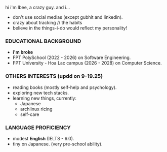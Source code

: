 hi i'm lbee, a crazy guy. and i...
- don't use social medias (except gubhit and linkedin).
- crazy about tracking // the habits
- believe in the things-i-do would reflect my personality!

### EDUCATIONAL BACKGROUND
- **i'm broke**
- FPT PolySchool (2022 - 2026) on Software Engineering.
- FPT University - Hoa Lac campus (2026 - 2028) on Computer Science.

### OTHERS INTERESTS (updd on 9-19.25)
- reading books (mostly self-help and psychology).
- exploring new tech stacks.
- learning new things, currently: 
    - Japanese
    - archlinux ricing
    - self-care

### LANGUAGE PROFICIENCY
- modest **English** (IELTS - 6.0).
- tiny on Japanese. (very pre-school ability).